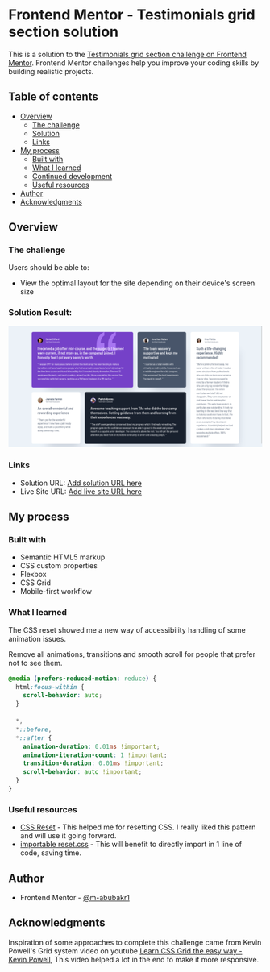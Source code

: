 # Frontend Mentor - Testimonials grid section solution

This is a solution to the [Testimonials grid section challenge on Frontend Mentor](https://www.frontendmentor.io/challenges/testimonials-grid-section-Nnw6J7Un7). Frontend Mentor challenges help you improve your coding skills by building realistic projects.

## Table of contents

- [Overview](#overview)
  - [The challenge](#the-challenge)
  - [Solution](#solution-result)
  - [Links](#links)
- [My process](#my-process)
  - [Built with](#built-with)
  - [What I learned](#what-i-learned)
  - [Continued development](#continued-development)
  - [Useful resources](#useful-resources)
- [Author](#author)
- [Acknowledgments](#acknowledgments)

## Overview

### The challenge

Users should be able to:

- View the optimal layout for the site depending on their device's screen size

### Solution Result:

![Desktop version](./images/Results/desktop.png)

<!-- ![Tablet-1 version](./images/Results/tablet-1.png)
![Tablet-2 version](./images/Results/Tablet-2.png)
![Mobile-1 version](./images/Results/Mobile-1.png)
![Mobile-2 version](./images/Results/mobile-2.png) -->

### Links

- Solution URL: [Add solution URL here](https://your-solution-url.com)
- Live Site URL: [Add live site URL here](https://your-live-site-url.com)

## My process

### Built with

- Semantic HTML5 markup
- CSS custom properties
- Flexbox
- CSS Grid
- Mobile-first workflow

### What I learned

The CSS reset showed me a new way of accessibility handling of some animation issues.

Remove all animations, transitions and smooth scroll for people that prefer not to see them.
```css
@media (prefers-reduced-motion: reduce) {
  html:focus-within {
    scroll-behavior: auto;
  }

  *,
  *::before,
  *::after {
    animation-duration: 0.01ms !important;
    animation-iteration-count: 1 !important;
    transition-duration: 0.01ms !important;
    scroll-behavior: auto !important;
  }
}
```


### Useful resources

- [CSS Reset](https://github.com/Lazzzer00/Best-CSS-Reset-2024) - This helped me for resetting CSS. I really liked this pattern and will use it going forward.
- [importable reset.css](https://github.com/mayank99/reset.css) - This will benefit to directly import in 1 line of code, saving time.

## Author

- Frontend Mentor - [@m-abubakr1](https://www.frontendmentor.io/profile/m-abubakr1)

## Acknowledgments

Inspiration of some approaches to complete this challenge came from Kevin Powell's Grid system video on youtube [Learn CSS Grid the easy way - Kevin Powell](https://www.youtube.com/watch?v=rg7Fvvl3taU), This video helped a lot in the end to make it more responsive.
